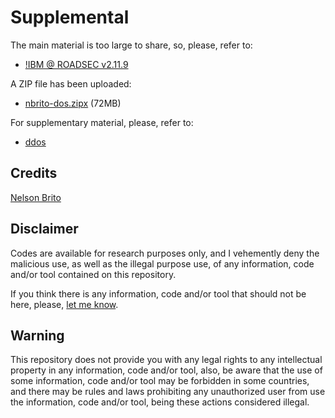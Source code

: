 # Supplemental
The main material is too large to share, so, please, refer to:
* [!IBM @ ROADSEC v2.11.9](https://prezi.com/o477-idx7ufu/ibm-roadsec-v2119/)

A ZIP file has been uploaded:
* [nbrito-dos.zipx](https://github.com/nbrito/talks/blob/master/2017/roadsec-sp/nbrito-dos.zipx) (72MB)

For supplementary material, please, refer to:
* [ddos](https://github.com/nbrito/research/tree/master/ddos)

## Credits
[Nelson Brito](mailto:nbrito@sekure.org)

## Disclaimer
Codes are available for research purposes only, and I vehemently deny the malicious use, as well as the illegal purpose use, of any information, code and/or tool contained on this repository.

If you think there is any information, code and/or tool that should not be here, please, [let me know](mailto:nbrito@sekure.org).

## Warning
This repository does not provide you with any legal rights to any intellectual property in any information, code and/or tool, also, be aware that the use of some information, code and/or tool may be forbidden in some countries, and there may be rules and laws prohibiting any unauthorized user from use the information, code and/or tool, being these actions considered illegal.
